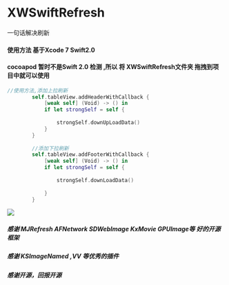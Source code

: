 # XWSwiftRefresh
一句话解决刷新
#### 使用方法 基于Xcode 7 Swift2.0
#### cocoapod 暂时不是Swift 2.0 检测 ,所以 将 XWSwiftRefresh文件夹 拖拽到项目中就可以使用 
```Swift
//使用方法,添加上拉刷新
        self.tableView.addHeaderWithCallback {
            [weak self] (Void) -> () in
            if let strongSelf = self {
                
                strongSelf.downUpLoadData()
            }
        }
        
        //添加下拉刷新
        self.tableView.addFooterWithCallback {
            [weak self] (Void) -> () in
            if let strongSelf = self {
                
                strongSelf.downLoadData()
                
            }
        }

```
![](http://img.blog.csdn.net/20150913003153348)

##### 感谢 MJRefresh AFNetwork SDWebImage KxMovie GPUImage等 好的开源框架
##### 感谢 KSImageNamed ,VV 等优秀的插件
##### 感谢开源，回报开源
